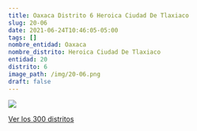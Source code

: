 ```yaml
---
title: Oaxaca Distrito 6 Heroica Ciudad De Tlaxiaco
slug: 20-06
date: 2021-06-24T10:46:05-05:00
tags: []
nombre_entidad: Oaxaca
nombre_distrito: Heroica Ciudad De Tlaxiaco
entidad: 20
distrito: 6
image_path: /img/20-06.png
draft: false
---
```


![](/img/20-06.png)

[Ver los 300 distritos](/docs/elecciones-2021)

